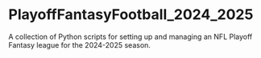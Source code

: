 # PlayoffFantasyFootball_2024_2025
A collection of Python scripts for setting up and managing an NFL Playoff Fantasy league for the 2024-2025 season.
